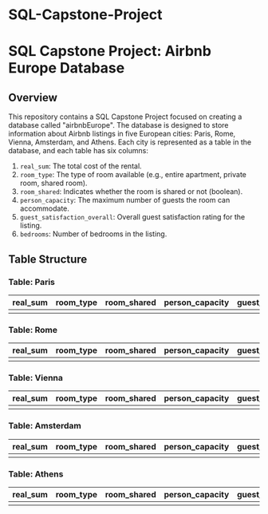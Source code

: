 # SQL-Capstone-Project
# SQL Capstone Project: Airbnb Europe Database

## Overview

This repository contains a SQL Capstone Project focused on creating a database called "airbnbEurope". The database is designed to store information about Airbnb listings in five European cities: Paris, Rome, Vienna, Amsterdam, and Athens. Each city is represented as a table in the database, and each table has six columns:

1. `real_sum`: The total cost of the rental.
2. `room_type`: The type of room available (e.g., entire apartment, private room, shared room).
3. `room_shared`: Indicates whether the room is shared or not (boolean).
4. `person_capacity`: The maximum number of guests the room can accommodate.
5. `guest_satisfaction_overall`: Overall guest satisfaction rating for the listing.
6. `bedrooms`: Number of bedrooms in the listing.

## Table Structure

### Table: Paris

| real_sum | room_type       | room_shared | person_capacity | guest_satisfaction_overall | bedrooms |
|----------|-----------------|-------------|-----------------|----------------------------|----------|
|          |                 |             |                 |                            |          |

### Table: Rome

| real_sum | room_type       | room_shared | person_capacity | guest_satisfaction_overall | bedrooms |
|----------|-----------------|-------------|-----------------|----------------------------|----------|
|          |                 |             |                 |                            |          |

### Table: Vienna

| real_sum | room_type       | room_shared | person_capacity | guest_satisfaction_overall | bedrooms |
|----------|-----------------|-------------|-----------------|----------------------------|----------|
|          |                 |             |                 |                            |          |

### Table: Amsterdam

| real_sum | room_type       | room_shared | person_capacity | guest_satisfaction_overall | bedrooms |
|----------|-----------------|-------------|-----------------|----------------------------|----------|
|          |                 |             |                 |                            |          |

### Table: Athens

| real_sum | room_type       | room_shared | person_capacity | guest_satisfaction_overall | bedrooms |
|----------|-----------------|-------------|-----------------|----------------------------|----------|
|          |                 |             |                 |                            |          |
